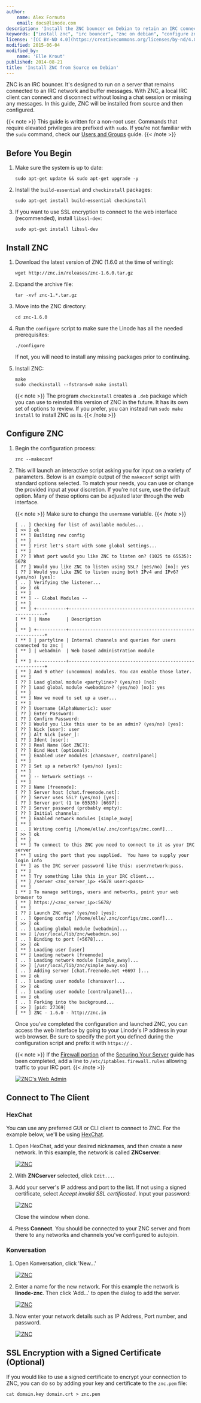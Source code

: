 ```yaml
---
author:
    name: Alex Fornuto
    email: docs@linode.com
description: 'Install the ZNC bouncer on Debian to retain an IRC connection.'
keywords: ["install znc", "irc bouncer", "znc on debian", "configure znc", "znc"]
license: '[CC BY-ND 4.0](https://creativecommons.org/licenses/by-nd/4.0)'
modified: 2015-06-04
modified_by:
    name: 'Elle Krout'
published: 2014-08-21
title: 'Install ZNC from Source on Debian'
---
```


ZNC is an IRC bouncer. It's designed to run on a server that remains connected to an IRC network and buffer messages. With ZNC, a local IRC client can connect and disconnect without losing a chat session or missing any messages. In this guide, ZNC will be installed from source and then configured.

{{< note >}}
This guide is written for a non-root user. Commands that require elevated privileges are prefixed with `sudo`. If you're not familiar with the `sudo` command, check our [Users and Groups](/docs/tools-reference/linux-users-and-groups/) guide.
{{< /note >}}

## Before You Begin

1.  Make sure the system is up to date:

        sudo apt-get update && sudo apt-get upgrade -y

2.  Install the `build-essential` and `checkinstall` packages:

        sudo apt-get install build-essential checkinstall

3.  If you want to use SSL encryption to connect to the web interface (recommended), install `libssl-dev`:

        sudo apt-get install libssl-dev

## Install ZNC

1.  Download the latest version of ZNC (1.6.0 at the time of writing):

        wget http://znc.in/releases/znc-1.6.0.tar.gz

2.  Expand the archive file:

        tar -xvf znc-1.*.tar.gz

3.  Move into the ZNC directory:

        cd znc-1.6.0

4.  Run the `configure` script to make sure the Linode has all the needed prerequisites:

        ./configure

    If not, you will need to install any missing packages prior to continuing.

5.  Install ZNC:

        make
        sudo checkinstall --fstrans=0 make install

    {{< note >}}
The program `checkinstall` creates a `.deb` package which you can use to reinstall this version of ZNC in the future. It has its own set of options to review. If you prefer, you can instead run `sudo make install` to install ZNC as is.
{{< /note >}}

## Configure ZNC


1.  Begin the configuration process:

        znc --makeconf


2.  This will launch an interactive script asking you for input on a variety of parameters. Below is an example output of the `makeconf` script with standard options selected. To match your needs, you can use or change the provided input at your discretion. If you're not sure, use the default option. Many of these options can be adjusted later through the web interface.

    {{< note >}}
Make sure to change the `username` variable.
{{< /note >}}

        [ .. ] Checking for list of available modules...
        [ >> ] ok
        [ ** ] Building new config
        [ ** ]
        [ ** ] First let's start with some global settings...
        [ ** ]
        [ ?? ] What port would you like ZNC to listen on? (1025 to 65535): 5678
        [ ?? ] Would you like ZNC to listen using SSL? (yes/no) [no]: yes
        [ ?? ] Would you like ZNC to listen using both IPv4 and IPv6? (yes/no) [yes]:
        [ .. ] Verifying the listener...
        [ >> ] ok
        [ ** ]
        [ ** ] -- Global Modules --
        [ ** ]
        [ ** ] +-----------+----------------------------------------------------------+
        [ ** ] | Name      | Description                                              |
        [ ** ] +-----------+----------------------------------------------------------+
        [ ** ] | partyline | Internal channels and queries for users connected to znc |
        [ ** ] | webadmin  | Web based administration module                          |
        [ ** ] +-----------+----------------------------------------------------------+
        [ ** ] And 9 other (uncommon) modules. You can enable those later.
        [ ** ]
        [ ?? ] Load global module <partyline>? (yes/no) [no]:
        [ ?? ] Load global module <webadmin>? (yes/no) [no]: yes
        [ ** ]
        [ ** ] Now we need to set up a user...
        [ ** ]
        [ ?? ] Username (AlphaNumeric): user
        [ ?? ] Enter Password:
        [ ?? ] Confirm Password:
        [ ?? ] Would you like this user to be an admin? (yes/no) [yes]:
        [ ?? ] Nick [user]: user
        [ ?? ] Alt Nick [user_]:
        [ ?? ] Ident [user]:
        [ ?? ] Real Name [Got ZNC?]:
        [ ?? ] Bind Host (optional):
        [ ** ] Enabled user modules [chansaver, controlpanel]
        [ ** ]
        [ ?? ] Set up a network? (yes/no) [yes]:
        [ ** ]
        [ ** ] -- Network settings --
        [ ** ]
        [ ?? ] Name [freenode]:
        [ ?? ] Server host [chat.freenode.net]:
        [ ?? ] Server uses SSL? (yes/no) [yes]:
        [ ?? ] Server port (1 to 65535) [6697]:
        [ ?? ] Server password (probably empty):
        [ ?? ] Initial channels:
        [ ** ] Enabled network modules [simple_away]
        [ ** ]
        [ .. ] Writing config [/home/elle/.znc/configs/znc.conf]...
        [ >> ] ok
        [ ** ]
        [ ** ] To connect to this ZNC you need to connect to it as your IRC server
        [ ** ] using the port that you supplied.  You have to supply your login info
        [ ** ] as the IRC server password like this: user/network:pass.
        [ ** ]
        [ ** ] Try something like this in your IRC client...
        [ ** ] /server <znc_server_ip> +5678 user:<pass>
        [ ** ]
        [ ** ] To manage settings, users and networks, point your web browser to
        [ ** ] https://<znc_server_ip>:5678/
        [ ** ]
        [ ?? ] Launch ZNC now? (yes/no) [yes]:
        [ .. ] Opening config [/home/elle/.znc/configs/znc.conf]...
        [ >> ] ok
        [ .. ] Loading global module [webadmin]...
        [ >> ] [/usr/local/lib/znc/webadmin.so]
        [ .. ] Binding to port [+5678]...
        [ >> ] ok
        [ ** ] Loading user [user]
        [ ** ] Loading network [freenode]
        [ .. ] Loading network module [simple_away]...
        [ >> ] [/usr/local/lib/znc/simple_away.so]
        [ .. ] Adding server [chat.freenode.net +6697 ]...
        [ >> ] ok
        [ .. ] Loading user module [chansaver]...
        [ >> ] ok
        [ .. ] Loading user module [controlpanel]...
        [ >> ] ok
        [ .. ] Forking into the background...
        [ >> ] [pid: 27369]
        [ ** ] ZNC - 1.6.0 - http://znc.in

    Once you've completed the configuration and launched ZNC, you can access the web interface by going to your Linode's IP address in your web browser. Be sure to specify the port you defined during the configuration script and prefix it with `https://` .

    {{< note >}}
If the [Firewall portion](/docs/security/securing-your-server#configure-a-firewall) of the [Securing Your Server](/docs/securing-your-server/) guide has been completed, add a line to `/etc/iptables.firewall.rules` allowing traffic to your IRC port.
{{< /note >}}


    [![ZNC's Web Admin](/docs/assets/znc-web-admin_small.png)](znc-web-admin.png)

## Connect to The Client

### HexChat ###

You can use any preferred GUI or CLI client to connect to ZNC. For the example below, we'll be using [HexChat](https://hexchat.github.io/index.html).

1.  Open HexChat, add your desired nicknames, and then create a new network. In this example, the network is called **ZNCserver**:

    [![ZNC](znc-hexchat-1.png)](znc-hexchat-1.png)

2.  With **ZNCserver** selected, click `Edit...`.

3.  Add your server's IP address and port to the list. If not using a signed certificate, select *Accept invalid SSL certificated*. Input your password:

    [![ZNC](znc-hexchat-2.png)](znc-hexchat-2.png)

    Close the window when done.

3.  Press **Connect**. You should be connected to your ZNC server and from there to any networks and channels you've configured to autojoin.

### Konversation ###

1. Open Konversation, click 'New...'

    [![ZNC](znc-konversation-1.png)](znc-konversation-1.png)

2. Enter a name for the new network. For this example the network is **linode-znc**. Then click 'Add...' to open the dialog to add the server.

    [![ZNC](znc-konversation-2.png)](znc-konversation-2.png)

3. Now enter your network details such as IP Address, Port number, and password.

    [![ZNC](znc-konversation-3.png)](znc-konversation-3.png)


## SSL Encryption with a Signed Certificate (Optional)

If you would like to use a signed certificate to encrypt your connection to ZNC, you can do so by adding your key and certificate to the `znc.pem` file:

    cat domain.key domain.crt > znc.pem
